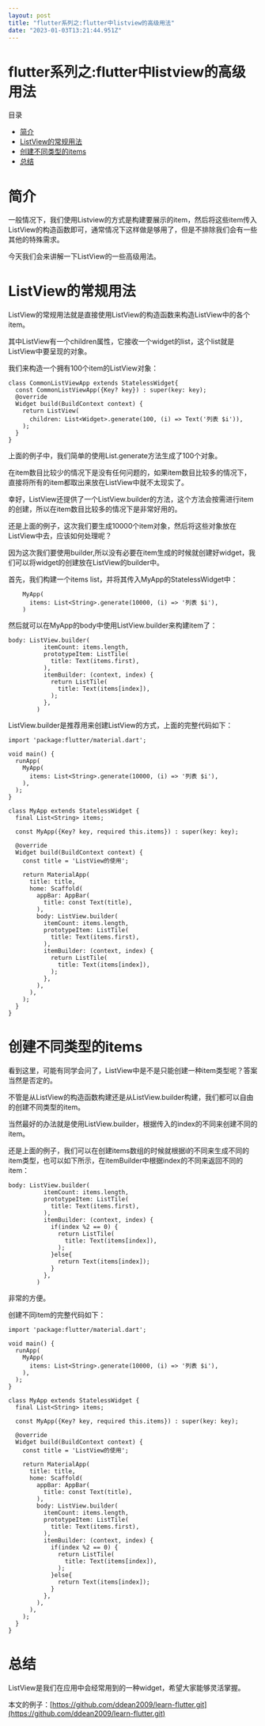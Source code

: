 ```yaml
---
layout: post
title: "flutter系列之:flutter中listview的高级用法"
date: "2023-01-03T13:21:44.951Z"
---
```

flutter系列之:flutter中listview的高级用法
================================

目录

*   [简介](#简介)
*   [ListView的常规用法](#listview的常规用法)
*   [创建不同类型的items](#创建不同类型的items)
*   [总结](#总结)

简介
==

一般情况下，我们使用Listview的方式是构建要展示的item，然后将这些item传入ListView的构造函数即可，通常情况下这样做是够用了，但是不排除我们会有一些其他的特殊需求。

今天我们会来讲解一下ListView的一些高级用法。

ListView的常规用法
=============

ListView的常规用法就是直接使用ListView的构造函数来构造ListView中的各个item。

其中ListView有一个children属性，它接收一个widget的list，这个list就是ListView中要呈现的对象。

我们来构造一个拥有100个item的ListView对象：

    class CommonListViewApp extends StatelessWidget{
      const CommonListViewApp({Key? key}) : super(key: key);
      @override
      Widget build(BuildContext context) {
        return ListView(
          children: List<Widget>.generate(100, (i) => Text('列表 $i')),
        );
      }
    }
    

上面的例子中，我们简单的使用List.generate方法生成了100个对象。

在item数目比较少的情况下是没有任何问题的，如果item数目比较多的情况下，直接将所有的item都取出来放在ListView中就不太现实了。

幸好，ListView还提供了一个ListView.builder的方法，这个方法会按需进行item的创建，所以在item数目比较多的情况下是非常好用的。

还是上面的例子，这次我们要生成10000个item对象，然后将这些对象放在ListView中去，应该如何处理呢？

因为这次我们要使用builder,所以没有必要在item生成的时候就创建好widget，我们可以将widget的创建放在ListView的builder中。

首先，我们构建一个items list，并将其传入MyApp的StatelessWidget中：

        MyApp(
          items: List<String>.generate(10000, (i) => '列表 $i'),
        )
    

然后就可以在MyApp的body中使用ListView.builder来构建item了：

    body: ListView.builder(
              itemCount: items.length,
              prototypeItem: ListTile(
                title: Text(items.first),
              ),
              itemBuilder: (context, index) {
                return ListTile(
                  title: Text(items[index]),
                );
              },
            )
    

ListView.builder是推荐用来创建ListView的方式，上面的完整代码如下：

    import 'package:flutter/material.dart';
    
    void main() {
      runApp(
        MyApp(
          items: List<String>.generate(10000, (i) => '列表 $i'),
        ),
      );
    }
    
    class MyApp extends StatelessWidget {
      final List<String> items;
    
      const MyApp({Key? key, required this.items}) : super(key: key);
    
      @override
      Widget build(BuildContext context) {
        const title = 'ListView的使用';
    
        return MaterialApp(
          title: title,
          home: Scaffold(
            appBar: AppBar(
              title: const Text(title),
            ),
            body: ListView.builder(
              itemCount: items.length,
              prototypeItem: ListTile(
                title: Text(items.first),
              ),
              itemBuilder: (context, index) {
                return ListTile(
                  title: Text(items[index]),
                );
              },
            ),
          ),
        );
      }
    }
    

创建不同类型的items
============

看到这里，可能有同学会问了，ListView中是不是只能创建一种item类型呢？答案当然是否定的。

不管是从ListView的构造函数构建还是从ListView.builder构建，我们都可以自由的创建不同类型的item。

当然最好的办法就是使用ListView.builder，根据传入的index的不同来创建不同的item。

还是上面的例子，我们可以在创建items数组的时候就根据i的不同来生成不同的item类型，也可以如下所示，在itemBuilder中根据index的不同来返回不同的item：

    body: ListView.builder(
              itemCount: items.length,
              prototypeItem: ListTile(
                title: Text(items.first),
              ),
              itemBuilder: (context, index) {
                if(index %2 == 0) {
                  return ListTile(
                    title: Text(items[index]),
                  );
                }else{
                  return Text(items[index]);
                }
              },
            )
    

非常的方便。

创建不同item的完整代码如下：

    import 'package:flutter/material.dart';
    
    void main() {
      runApp(
        MyApp(
          items: List<String>.generate(10000, (i) => '列表 $i'),
        ),
      );
    }
    
    class MyApp extends StatelessWidget {
      final List<String> items;
    
      const MyApp({Key? key, required this.items}) : super(key: key);
    
      @override
      Widget build(BuildContext context) {
        const title = 'ListView的使用';
    
        return MaterialApp(
          title: title,
          home: Scaffold(
            appBar: AppBar(
              title: const Text(title),
            ),
            body: ListView.builder(
              itemCount: items.length,
              prototypeItem: ListTile(
                title: Text(items.first),
              ),
              itemBuilder: (context, index) {
                if(index %2 == 0) {
                  return ListTile(
                    title: Text(items[index]),
                  );
                }else{
                  return Text(items[index]);
                }
              },
            ),
          ),
        );
      }
    }
    

总结
==

ListView是我们在应用中会经常用到的一种widget，希望大家能够灵活掌握。

本文的例子：[https://github.com/ddean2009/learn-flutter.git](https://github.com/ddean2009/learn-flutter.git)